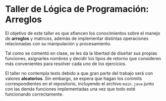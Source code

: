 # Taller de Lógica de Programación: Arreglos

El objetivo de este taller es que afiancen los conocimientos sobre el manejo de **arreglos** y matrices, además de implementar distintas operaciones relacionadas con su manipulación y procesamiento. 

Tal como se comentó en clase, se les da la libertad de diseñar sus propias funciones, asignarles nombres y decidir los tipos de retorno que consideren más convenientes para resolver cada uno de los ejercicios.

El taller no contempla tests debido a que gran parte del trabajo será con valores **aleatorios**. Sin embargo, se espera que hagan los commits correspondientes en el repositorio, incluyendo el archivo `main.java` junto con las demás funciones implementadas una vez que todo esté funcionando correctamente.

